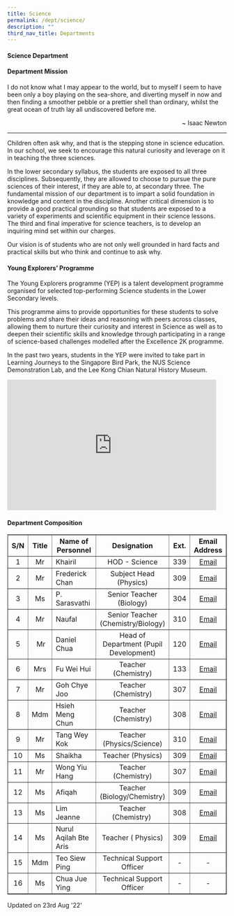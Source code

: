 ```yaml
---
title: Science
permalink: /dept/science/
description: ""
third_nav_title: Departments
---
```


<h4>Science Department</h4>
<h4>Department Mission</h4>
<p>I&nbsp;do not know what I may appear to the world, but to myself I seem to have been only a boy playing on the sea-shore, and diverting myself in now and then finding a smoother&nbsp;pebble or a prettier shell than ordinary, whilst the great ocean of truth lay all undiscovered before me.&nbsp;</p>
<p style="text-align: right;">~ Isaac Newton</p>
<hr />
<p>Children often ask why, and that is the stepping stone in science education. In our school, we seek to encourage this natural curiosity and leverage on it in teaching the three sciences.</p>
<p>In the lower secondary syllabus, the students are exposed to all three disciplines. Subsequently, they are allowed to choose to pursue the pure sciences of their interest, if they are able to, at secondary three. The fundamental mission of our department is to impart a solid foundation in knowledge and content in the discipline. Another critical dimension is to provide a good practical grounding so that students are exposed to a variety of experiments and scientific equipment in their science lessons. The third and final imperative for science teachers, is to develop an inquiring mind set within our charges.</p>
<p>Our vision is of students who are not only well grounded in hard facts and practical skills but who think and continue to ask why.&nbsp;</p>
<h4>Young Explorers&rsquo; Programme</h4>
<p>The Young Explorers programme (YEP) is a talent development programme organised for selected top-performing Science students in the Lower Secondary levels.&nbsp;</p>
<p>This programme aims to provide opportunities for these students to solve problems and share their ideas and reasoning with peers across classes, allowing them to nurture their curiosity and interest in Science as well as to deepen their scientific skills and knowledge through participating in a range of science-based challenges modelled after the Excellence 2K programme.&nbsp;</p>
<p>In the past two years, students in the YEP were invited to take part in Learning Journeys to the Singapore Bird Park, the NUS Science Demonstration Lab, and the Lee Kong Chian Natural History Museum.</p>
<iframe src="https://docs.google.com/presentation/d/e/2PACX-1vRL-qevXH7fitprdJTTKd4QT_-KQpYHQw5iGYMFE6m5kbvvt0QAVI89bG16gPHEKSa4d_MbmGpqnuEY/embed?start=false&loop=false&delayms=10000" frameborder="0" width="480" height="299" allowfullscreen="true"></iframe>
<h4>Department Composition</h4>
<table border="1" cellspacing="0" cellpadding="2">
<tbody>
<tr>
<th style="text-align: center;"><strong>S/N</strong></th>
<th style="text-align: center;"><strong>Title</strong></th>
<th style="text-align: center;"><strong>Name of Personnel </strong></th>
<th style="text-align: center;"><strong>Designation</strong></th>
<th style="text-align: center;"><strong>Ext.</strong></th>
<th style="text-align: center;"><strong>Email Address</strong></th>
</tr>
<tr>
<td style="text-align: center;">1</td>
<td style="text-align: center;">Mr</td>
<td>Khairil</td>
<td style="text-align: center;">HOD - Science</td>
<td style="text-align: center;">339</td>
<td style="text-align: center;"><a href="mailto:muhammed_khairil_aziz@schools.gov.sg" target="">Email</a></td>
</tr>
<tr>
<td style="text-align: center;">2</td>
<td style="text-align: center;">Mr</td>
<td>Frederick Chan</td>
<td style="text-align: center;">Subject Head (Physics)</td>
<td style="text-align: center;">309</td>
<td style="text-align: center;"><a href="mailto:frederick_chan@schools.gov.sg" target="">Email</a></td>
</tr>
<tr>
<td style="text-align: center;">3</td>
<td style="text-align: center;">Ms</td>
<td>P. Sarasvathi&nbsp;</td>
<td style="text-align: center;">Senior Teacher (Biology)</td>
<td style="text-align: center;">304</td>
<td style="text-align: center;"><a href="mailto:p_sarasvathi@schools.gov.sg" target="">Email</a></td>
</tr>
<tr>
<td style="text-align: center;">4</td>
<td style="text-align: center;">Mr</td>
<td>Naufal&nbsp;</td>
<td style="text-align: center;">Senior Teacher (Chemistry/Biology)</td>
<td style="text-align: center;">310</td>
<td style="text-align: center;"><a href="mailto:naufal_abdul_hadi@schools.gov.sg" target="">Email</a></td>
</tr>
<tr>
<td style="text-align: center;">5</td>
<td style="text-align: center;">&nbsp;Mr</td>
<td>Daniel Chua</td>
<td style="text-align: center;">Head of Department (Pupil Development)</td>
<td style="text-align: center;">120</td>
<td style="text-align: center;"><a href="mailto:chua_c_t_daniel@schools.gov.sg" target="">Email</a></td>
</tr>
<tr>
<td style="text-align: center;">6</td>
<td style="text-align: center;">Mrs</td>
<td>Fu Wei Hui</td>
<td style="text-align: center;">Teacher (Chemistry)</td>
<td style="text-align: center;">133</td>
<td style="text-align: center;"><a href="mailto:wong_wei_hui@schools.gov.sg" target="">Email</a></td>
</tr>
<tr>
<td style="text-align: center;">7</td>
<td style="text-align: center;">Mr</td>
<td>Goh Chye Joo</td>
<td style="text-align: center;">Teacher (Chemistry)</td>
<td style="text-align: center;">307</td>
<td style="text-align: center;"><a href="mailto:goh_chye_joo@schools.gov.sg" target="">Email</a></td>
</tr>
<tr>
<td style="text-align: center;">8</td>
<td style="text-align: center;">Mdm</td>
<td>Hsieh Meng Chun</td>
<td style="text-align: center;">Teacher (Chemistry)</td>
<td style="text-align: center;">308</td>
<td style="text-align: center;"><a href="mailto:hsieh_meng_chun@schools.gov.sg" target="">Email</a></td>
</tr>
<tr>
<td style="text-align: center;">9</td>
<td style="text-align: center;">Mr</td>
<td>Tang Wey Kok</td>
<td style="text-align: center;">Teacher (Physics/Science)</td>
<td style="text-align: center;">310</td>
<td style="text-align: center;"><a href="mailto:tang_wey_kok@schools.gov.sg" target="">Email</a></td>
</tr>
<tr>
<td style="text-align: center;">10</td>
<td style="text-align: center;">Ms</td>
<td>Shaikha</td>
<td style="text-align: center;">Teacher (Physics)</td>
<td style="text-align: center;">309</td>
<td style="text-align: center;"><a href="mailto:shaikha_nur_hajibah@schools.gov.sg" target="">Email</a></td>
</tr>
<tr>
<td style="text-align: center;">11</td>
<td style="text-align: center;">Mr</td>
<td>Wong Yiu Hang</td>
<td style="text-align: center;">Teacher (Chemistry)</td>
<td style="text-align: center;">307</td>
<td style="text-align: center;"><a href="mailto:wong_yiu_hang@schools.gov.sg" target="">Email</a></td>
</tr>
<tr>
<td style="text-align: center;">12</td>
<td style="text-align: center;">Ms</td>
<td>Afiqah</td>
<td style="text-align: center;">Teacher (Biology/Chemistry)</td>
<td style="text-align: center;">309</td>
<td style="text-align: center;"><a href="mailto:nur_afiqah_abdul_razak@schools.gov.sg" target="">Email</a></td>
</tr>
<tr>
<td style="text-align: center;">13</td>
<td style="text-align: center;">Ms</td>
<td>Lim Jeanne</td>
<td style="text-align: center;">Teacher (Chemistry)&nbsp;</td>
<td style="text-align: center;">308</td>
<td style="text-align: center;"><a href="mailto:lim_shuying_jeanne@schools.gov.sg" target="">Email</a></td>
</tr>
<tr>
<td style="text-align: center;">14</td>
<td style="text-align: center;">Ms</td>
<td>Nurul Aqilah Bte Aris&nbsp;</td>
<td style="text-align: center;">Teacher ( Physics)</td>
<td style="text-align: center;">309</td>
<td style="text-align: center;"><a href="mailto:nurul_aqilah_aris@schools.gov.sg" target="">Email</a></td>
</tr>
<tr>
<td style="text-align: center;">15</td>
<td style="text-align: center;">Mdm</td>
<td>Teo Siew Ping</td>
<td style="text-align: center;">Technical Support Officer</td>
<td style="text-align: center;">-</td>
<td style="text-align: center;">-</td>
</tr>
<tr>
<td style="text-align: center;">16</td>
<td style="text-align: center;">Ms</td>
<td>Chua Jue Ying</td>
<td style="text-align: center;">Technical Support Officer</td>
<td style="text-align: center;">-</td>
<td style="text-align: center;">-</td>
</tr>
</tbody>
</table>
<p>Updated on 23rd Aug '22'</p>